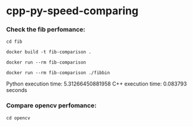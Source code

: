 # cpp-py-speed-comparing

### Check the fib perfomance:
```
cd fib 

docker build -t fib-comparison .

docker run --rm fib-comparison

docker run --rm fib-comparison ./fibbin
```

Python execution time: 5.31266450881958
C++ execution time: 0.083793 seconds

### Compare opencv perfomance:

```
cd opencv 


```